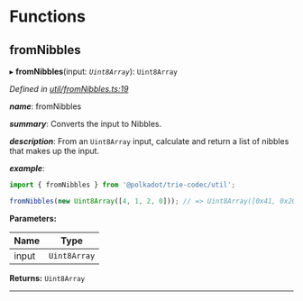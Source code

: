 

# Functions

<a id="fromnibbles"></a>

##  fromNibbles

▸ **fromNibbles**(input: *`Uint8Array`*): `Uint8Array`

*Defined in [util/fromNibbles.ts:19](https://github.com/polkadot-js/common/blob/b9ac918/packages/trie-codec/src/util/fromNibbles.ts#L19)*

*__name__*: fromNibbles

*__summary__*: Converts the input to Nibbles.

*__description__*: From an `Uint8Array` input, calculate and return a list of nibbles that makes up the input.

*__example__*:   

```javascript
import { fromNibbles } from '@polkadot/trie-codec/util';

fromNibbles(new Uint8Array([4, 1, 2, 0])); // => Uint8Array([0x41, 0x20]
```

**Parameters:**

| Name | Type |
| ------ | ------ |
| input | `Uint8Array` |

**Returns:** `Uint8Array`

___

